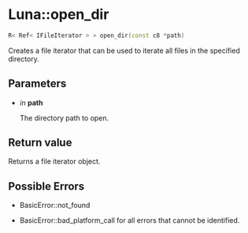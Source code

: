 # Luna::open_dir

```c++
R< Ref< IFileIterator > > open_dir(const c8 *path)
```

Creates a file iterator that can be used to iterate all files in the specified directory. 



## Parameters
* *in* **path**

    The directory path to open. 

## Return value
Returns a file iterator object. 

## Possible Errors
* BasicError::not_found

* BasicError::bad_platform_call for all errors that cannot be identified. 


